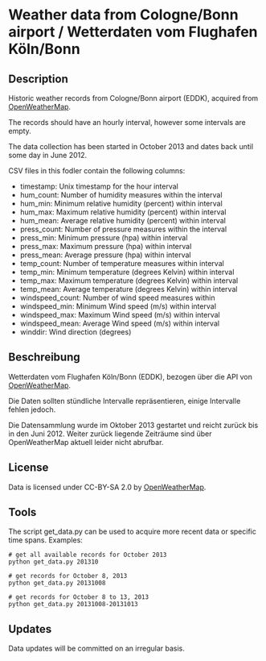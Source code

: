 Weather data from Cologne/Bonn airport / Wetterdaten vom Flughafen Köln/Bonn
============================================================================

## Description

Historic weather records from Cologne/Bonn airport (EDDK), acquired from [OpenWeatherMap](http://openweathermap.org/).

The records should have an hourly interval, however some intervals are empty.

The data collection has been started in October 2013 and dates back until some day in June 2012.

CSV files in this fodler contain the following columns:

* timestamp: Unix timestamp for the hour interval
* hum_count: Number of humidity measures within the interval
* hum_min: Minimum relative humidity (percent) within interval
* hum_max: Maximum relative humidity (percent) within interval
* hum_mean: Average relative humidity (percent) within interval
* press_count: Number of pressure measures within the interval
* press_min: Minimum pressure (hpa) within interval
* press_max: Maximum pressure (hpa) within interval
* press_mean: Average pressure (hpa) within interval
* temp_count: Number of temperature measures within interval
* temp_min: Minimum temperature (degrees Kelvin) within interval
* temp_max: Maximum temperature (degrees Kelvin) within interval
* temp_mean: Average temperature (degrees Kelvin) within interval
* windspeed_count: Number of wind speed measures within 
* windspeed_min: Minimum Wind speed (m/s) within interval
* windspeed_max: Maximum Wind speed (m/s) within interval
* windspeed_mean: Average Wind speed (m/s) within interval
* winddir: Wind direction (degrees)

## Beschreibung

Wetterdaten vom Flughafen Köln/Bonn (EDDK), bezogen über die API von [OpenWeatherMap](http://openweathermap.org/).

Die Daten sollten stündliche Intervalle repräsentieren, einige Intervalle fehlen jedoch.

Die Datensammlung wurde im Oktober 2013 gestartet und reicht zurück bis in den Juni 2012. Weiter zurück liegende Zeiträume sind über OpenWeatherMap aktuell leider nicht abrufbar.

## License

Data is licensed under CC-BY-SA 2.0 by [OpenWeatherMap](http://openweathermap.org/).

## Tools

The script get_data.py can be used to acquire more recent data or specific time spans. Examples:

    # get all available records for October 2013
    python get_data.py 201310

    # get records for October 8, 2013
    python get_data.py 20131008

    # get records for October 8 to 13, 2013
    python get_data.py 20131008-20131013

## Updates

Data updates will be committed on an irregular basis.
